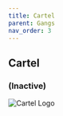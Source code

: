 ```yaml
---
title: Cartel
parent: Gangs
nav_order: 3
---
```


## Cartel
### (Inactive)

![Cartel Logo](https://th.bing.com/th/id/OIP.pET9hcgiyprsRtEZYSoIGwAAAA?rs=1&pid=ImgDetMain)

